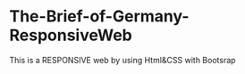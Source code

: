 # The-Brief-of-Germany-ResponsiveWeb
This is a  RESPONSIVE web by using Html&amp;CSS with Bootsrap 
